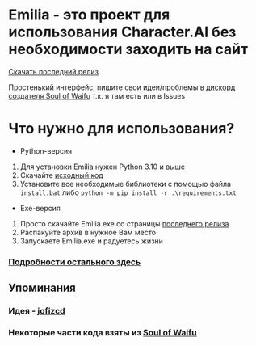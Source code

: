 # Emilia - это проект для использования Character.AI без необходимости заходить на сайт
[Скачать последний релиз](https://github.com/Kajitsy/Emilia/releases/latest)

Простенький интерфейс, пишите свои идеи/проблемы в [дискорд создателя Soul of Waifu](https://discord.gg/6UvYzBKCZK) т.к. я там есть или в Issues 

# Что нужно для использования?
- Python-версия
1. Для установки Emilia нужен Python 3.10 и выше
2. Скачайте [исходный код](https://github.com/Kajitsy/Emilia/archive/refs/heads/emilia.zip)
3. Установите все необходимые библиотеки с помощью файла `install.bat` либо `python -m pip install -r .\requirements.txt`
- Exe-версия
1. Просто скачайте Emilia.exe со страницы [последнего релиза](https://github.com/Kajitsy/Emilia/releases/latest)
2. Распакуйте архив в нужное Вам место
3. Запускаете Emilia.exe и радуетесь жизни

### [Подробности остального здесь](https://github.com/Kajitsy/Emilia/wiki/%D0%A3%D1%81%D1%82%D0%B0%D0%BD%D0%BE%D0%B2%D0%BA%D0%B0)

## Упоминания
### Идея - [jofizcd](https://github.com/jofizcd)
### Некоторые части кода взяты из [Soul of Waifu](https://github.com/jofizcd/Soul-of-Waifu)
